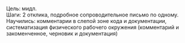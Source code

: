 Цель: мидл.  
Шаги: 2 отклика, подробное сопроводительное письмо по одному.  
Научились: комментарии в слепой зоне кода и документации, систематизация физического рабочего окружения (комментарий и закоменченное, черновик и документация) 

